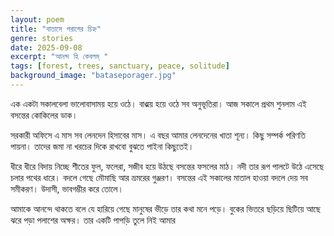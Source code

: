 ```yaml
---
layout: poem
title: "বাতাসে পরাগের চিহ্ন"
genre: stories
date: 2025-09-08
excerpt: "আনন্দ হি কেবলম্ "
tags: [forest, trees, sanctuary, peace, solitude]
background_image: "bataseporager.jpg"
---
```


এক একটা সকালবেলা ভালোবাসাময় হয়ে ওঠে। বাঙ্ময় হয়ে ওঠে সব অনুভূতিরা। আজ সকালে প্রথম শুনলাম এই বসন্তের কোকিলের ডাক। 

সরকারী অফিসে এ মাস সব লেনদেন হিসাবের মাস। এ বছর আমার লেনদেনের খাতা শূন্য। কিছু সম্পর্ক পরিণতি পায়না। তাদের জমা না খরচের দিকে রাখবো বুঝতে পাইনা কিছুতেই।

ধীরে ধীরে বিদায় নিচ্ছে শীতের ফুল, ফলেরা, সজীব হয়ে উঠছে বসন্তের ফসলের মাঠ। নদী তার রূপ পালটে উঠে এসেছে চলার পথের ধারে। বদলে গেছে মৌমাছি আর ভ্রমরের গুঞ্জরণ। বসন্তের এই সকালের মাতাল হাওয়া বদলে দেয় সব সমীকরণ। উদাসী, ভাবগম্ভীর করে তোলে। 

আমাকে আনন্দে থাকতে বলে যে হারিয়ে গেছে মানুষের ভীড়ে তার কথা মনে পড়ে। বুকের ভিতরে ছড়িয়ে ছিটিয়ে আছে ঝরে পড়া পলাশের অক্ষর। তার একটি পাপড়ি তুলে নিই আমার 
